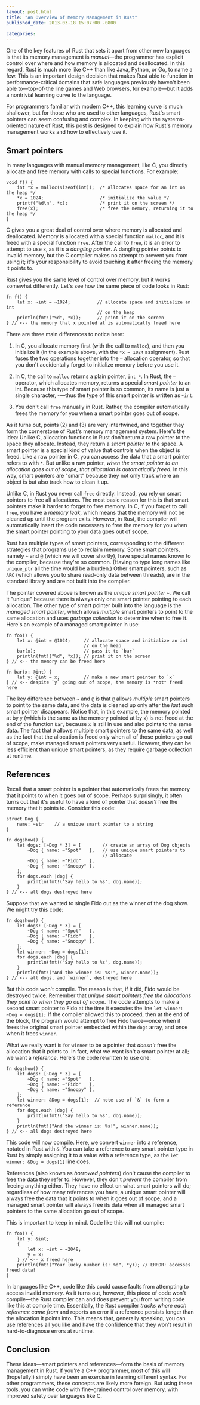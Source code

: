 ```yaml
---
layout: post.html
title: "An Overview of Memory Management in Rust"
published_date: 2013-03-18 15:07:00 -0800

categories: 
---
```


One of the key features of Rust that sets it apart from other new languages is that its memory management is *manual*—the programmer has explicit control over where and how memory is allocated and deallocated. In this regard, Rust is much more like C++ than like Java, Python, or Go, to name a few. This is an important design decision that makes Rust able to function in performance-critical domains that safe languages previously haven't been able to—top-of-the line games and Web browsers, for example—but it adds a nontrivial learning curve to the language.

For programmers familiar with modern C++, this learning curve is much shallower, but for those who are used to other languages, Rust's smart pointers can seem confusing and complex. In keeping with the systems-oriented nature of Rust, this post is designed to explain how Rust's memory management works and how to effectively use it.

## Smart pointers

In many languages with manual memory management, like C, you directly allocate and free memory with calls to special functions. For example:

    void f() {
        int *x = malloc(sizeof(int));  /* allocates space for an int on the heap */
        *x = 1024;                     /* initialize the value */
        printf("%d\n", *x);            /* print it on the screen */
        free(x);                       /* free the memory, returning it to the heap */
    }

C gives you a great deal of control over where memory is allocated and deallocated. Memory is allocated with a special function `malloc`, and it is freed with a special function `free`. After the call to `free`, it is an error to attempt to use `x`, as it is a *dangling pointer*. A dangling pointer points to invalid memory, but the C compiler makes no attempt to prevent you from using it; it's your responsibility to avoid touching it after freeing the memory it points to.

Rust gives you the same level of control over memory, but it works somewhat differently. Let's see how the same piece of code looks in Rust:

    fn f() {
        let x: ~int = ~1024;          // allocate space and initialize an int
                                      // on the heap
        println(fmt!("%d", *x));      // print it on the screen
    } // <-- the memory that x pointed at is automatically freed here

There are three main differences to notice here:

1. In C, you allocate memory first (with the call to `malloc`), and then you initialize it (in the example above, with the `*x = 1024` assignment). Rust fuses the two operations together into the `~` allocation operator, so that you don't accidentally forget to initialize memory before you use it.

2. In C, the call to `malloc` returns a plain pointer, `int *`. In Rust, the `~` operator, which allocates memory, returns a special *smart pointer* to an int. Because this type of smart pointer is so common, its name is just a single character, `~`—thus the type of this smart pointer is written as `~int`.

3. You don't call `free` manually in Rust. Rather, the compiler automatically frees the memory for you when a smart pointer goes out of scope.

As it turns out, points (2) and (3) are very intertwined, and together they form the cornerstone of Rust's memory management system. Here's the idea: Unlike C, allocation functions in Rust don't return a raw pointer to the space they allocate. Instead, they return a *smart pointer* to the space. A smart pointer is a special kind of value that controls when the object is freed. Like a raw pointer in C, you can access the data that a smart pointer refers to with `*`. But unlike a raw pointer, *when the smart pointer to an allocation goes out of scope, that allocation is automatically freed.* In this way, smart pointers are "smart" because they not only track where an object is but also track how to clean it up.

Unlike C, in Rust you never call `free` directly. Instead, you rely on smart pointers to free all allocations. The most basic reason for this is that smart pointers make it harder to forget to free memory. In C, if you forget to call `free`, you have a *memory leak*, which means that the memory will not be cleaned up until the program exits. However, in Rust, the compiler will automatically insert the code necessary to free the memory for you when the smart pointer pointing to your data goes out of scope.

Rust has multiple types of smart pointers, corresponding to the different strategies that programs use to reclaim memory. Some smart pointers, namely `~` and `@` (which we will cover shortly), have special names known to the compiler, because they're so common. (Having to type long names like `unique_ptr` all the time would be a burden.) Other smart pointers, such as `ARC` (which allows you to share read-only data between threads), are in the standard library and are not built into the compiler.

The pointer covered above is known as the *unique smart pointer* `~`. We call it "unique" because there is always only one smart pointer pointing to each allocation. The other type of smart pointer built into the language is the *managed smart pointer*, which allows *multiple* smart pointers to point to the same allocation and uses *garbage collection* to determine when to free it. Here's an example of a managed smart pointer in use:

    fn foo() {
        let x: @int = @1024;     // allocate space and initialize an int
                                 // on the heap
        bar(x);                  // pass it to `bar`
        println(fmt!("%d", *x)); // print it on the screen
    } // <-- the memory can be freed here

    fn bar(x: @int) {
        let y: @int = x;         // make a new smart pointer to `x`
    } // <-- despite `y` going out of scope, the memory is *not* freed here

The key difference between `~` and `@` is that `@` allows *multiple* smart pointers to point to the same data, and the data is cleaned up only after the *last* such smart pointer disappears. Notice that, in this example, the memory pointed at by `y` (which is the same as the memory pointed at by `x`) is not freed at the end of the function `bar`, because `x` is still in use and also points to the same data. The fact that `@` allows multiple smart pointers to the same data, as well as the fact that the allocation is freed only when all of those pointers go out of scope, make managed smart pointers very useful. However, they can be less efficient than unique smart pointers, as they require garbage collection at runtime.

## References

Recall that a smart pointer is a pointer that automatically frees the memory that it points to when it goes out of scope. Perhaps surprisingly, it often turns out that it's useful to have a kind of pointer that *doesn't* free the memory that it points to. Consider this code:

    struct Dog {
        name: ~str    // a unique smart pointer to a string
    }

    fn dogshow() {
        let dogs: [~Dog * 3] = [        // create an array of Dog objects
            ~Dog { name: ~"Spot"   },   // use unique smart pointers to
                                        // allocate
            ~Dog { name: ~"Fido"   },
            ~Dog { name: ~"Snoopy" },
        ];
        for dogs.each |dog| {
            println(fmt!("Say hello to %s", dog.name));
        }
    } // <-- all dogs destroyed here

Suppose that we wanted to single Fido out as the winner of the dog show. We might try this code:

    fn dogshow() {
        let dogs: [~Dog * 3] = [
            ~Dog { name: ~"Spot"   },
            ~Dog { name: ~"Fido"   },
            ~Dog { name: ~"Snoopy" },
        ];
        let winner: ~Dog = dogs[1];
        for dogs.each |dog| {
    	    println(fmt!("Say hello to %s", dog.name));
        }
        println(fmt!("And the winner is: %s!", winner.name));
    } // <-- all dogs, and `winner`, destroyed here

But this code won't compile. The reason is that, if it did, Fido would be destroyed twice. Remember that *unique smart pointers free the allocations they point to when they go out of scope*. The code attempts to make a second smart pointer to Fido at the time it executes the line `let winner: ~Dog = dogs[1];` If the compiler allowed this to proceed, then at the end of the block, the program would attempt to free Fido twice—once when it frees the original smart pointer embedded within the `dogs` array, and once when it frees `winner`.

What we really want is for `winner` to be a pointer that *doesn't* free the allocation that it points to. In fact, what we want isn't a smart pointer at all; we want a *reference*. Here's the code rewritten to use one:

    fn dogshow() {
        let dogs: [~Dog * 3] = [
            ~Dog { name: ~"Spot"   },
            ~Dog { name: ~"Fido"   },
            ~Dog { name: ~"Snoopy" },
        ];
        let winner: &Dog = dogs[1];  // note use of `&` to form a reference
        for dogs.each |dog| {
    	    println(fmt!("Say hello to %s", dog.name));
        }
        println(fmt!("And the winner is: %s!", winner.name));
    } // <-- all dogs destroyed here

This code will now compile. Here, we convert `winner` into a reference, notated in Rust with `&`. You can take a reference to any smart pointer type in Rust by simply assigning it to a value with a reference type, as the `let winner: &Dog = dogs[1]` line does.

References (also known as *borrowed pointers*) don't cause the compiler to free the data they refer to. However, they don't *prevent* the compiler from freeing anything either. They have no effect on what smart pointers will do; regardless of how many references you have, a unique smart pointer will always free the data that it points to when it goes out of scope, and a managed smart pointer will always free its data when all managed smart pointers to the same allocation go out of scope.

This is important to keep in mind. Code like this will not compile:


    fn foo() {
        let y: &int;
        {
            let x: ~int = ~2048;
            y = x;
        } // <-- x freed here
        println(fmt!("Your lucky number is: %d", *y)); // ERROR: accesses freed data!
    }

In languages like C++, code like this could cause faults from attempting to access invalid memory. As it turns out, however, this piece of code won't compile—the Rust compiler can and does prevent you from writing code like this at compile time. Essentially, the Rust compiler *tracks where each reference came from* and reports an error if a reference persists longer than the allocation it points into. This means that, generally speaking, you can use references all you like and have the confidence that they won't result in hard-to-diagnose errors at runtime.

## Conclusion

These ideas—smart pointers and references—form the basis of memory management in Rust. If you're a C++ programmer, most of this will (hopefully!) simply have been an exercise in learning different syntax. For other programmers, these concepts are likely more foreign. But using these tools, you can write code with fine-grained control over memory, with improved safety over languages like C.


